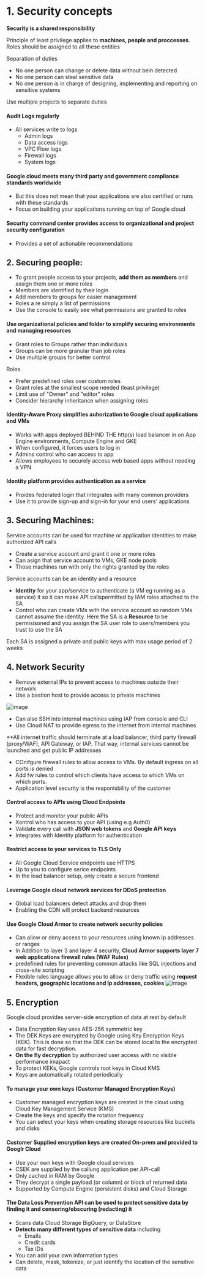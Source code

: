# 1. Security concepts
**Security is a shared responsibility**

Principle of least privilege applies to **machines, people and proccesses**. Roles should be assigned to all these entities

Separation of duties
- No one person can change or delete data without bein detected
- No one person can steal sensitive data
- No one person is in charge of designing, implementing and reporting on sensitive systems

Use multiple projects to separate duties

#### Audit Logs regularly
- All services write to logs
  - Admin logs
  - Data access logs
  - VPC Flow logs
  - Firewall logs
  - System logs
 
 #### Google cloud meets many third party and government compliance standards worldwide
 - But this does not mean that your applications are also certified or runs with these standards
 - Focus on building your applications running on top of Google cloud 
 
 #### Security command center provides access to organizational and project security configuration
 - Provides a set of actionable recommendations

## 2. Securing people:
- To grant people access to your projects, **add them as members** and assign them one or more roles
- Members are identified by their login
- Add members to groups for easier management
- Roles a re simply a list of permissions
- Use the console to easily see what permissions are granted to roles

#### Use organizational policies and folder to simplify securing environments and managing resources
- Grant roles to Groups rather than individuals
- Groups can be more granular than job roles
- Use multiple groups for better control

Roles
- Prefer predefined roles over custom roles
- Grant roles at the smallest scope needed (least privilege)
- Limit use of "Owner" and "editor" roles
- Consider hierarchy inheritance when assigning roles

#### Identity-Aware Proxy simplifies auhorization to Google cloud applications and VMs
- Works with apps deployed BEHIND THE http(s) load balancer in on App Engine environments, Compute Engine and GKE
- When configured, it forces users to log in
- Admins control who can access to app
- Allows employees to securely access web based apps without needing a VPN

#### Identity platform provides authentication as a service
- Proides federated login that integrates with many common providers
- Use it to provide sign-up and sign-in for your end users' applications

## 3. Securing Machines:
Service accounts can be used for machine or application identities to make authorized API calls
- Create a service account and grant it one or more roles
- Can asign that service account to VMs, GKE node pools
- Those machines run with only the rights granted by the roles

Service accounts can be an identity and a resource
- **Identity** for your app/service to authenticate (a VM eg running as a service) it so it can make API callspermitted by IAM roles attached to the SA
- Control who can create VMs with the service account so random VMs cannot assume the identity. Here the SA is a **Resource** to be permisisoned and you assign the SA user role to users/members you trust to use the SA

Each SA is assigned a private and public keys with max usage period of 2 weeks

## 4. Network Security
- Remove external IPs to prevent access to machines outside their network
- Use a bastion host to provide access to private machines

![image](https://user-images.githubusercontent.com/40435982/128525684-c3838d3e-8328-40c2-a3bf-86f9393586c6.png)

- Can also SSH into internal machines using IAP from console and CLI
- Use Cloud NAT to provide egress to the internet from internal machines

**All internet traffic should terminate at a load balancer, third party firewall (proxy/WAF), API Gateway, or IAP. That way, internal services cannot be launched and get public IP addresses
- COnifgure firewall rules to allow access to VMs. By default ingress on all ports is denied
- Add fw rules to control which clients have access to which VMs on which ports.
- Application level security is the responisbility of the customer

#### Control access to APIs using Cloud Endpoints
- Protect and monitor your public APIs
- Xontrol who has access to your API (using e.g Auth0)
- Validate every call with **JSON web tokens** and **Google API keys**
- Integrates with Identity platform for authentication

#### Restrict access to your services to TLS Only
- All Google Cloud Service endpoints use HTTPS
- Up to you to configure serice endpoints
- In the load balancer setup, only create a secure frontend

#### Leverage Google cloud network services for DDoS protection
- Global load balancers detect attacks and drop them
- Enabling the CDN will protect backend resources

#### Use Google Cloud Armor to create network security policies
- Can allow or deny access to your resources using known Ip addresses or ranges
- In Addition to layer 3 and layer 4 security, **Cloud Armor supports layer 7 web applications firewall rules (WAF Rules)**
- predefined rules for preventing common attacks like SQL injections and cross-site scripting
- Flexible rules language allows you to allow or deny traffic using **request headers, geographic locations and Ip addresses, cookies**
![image](https://user-images.githubusercontent.com/40435982/128532993-d82fcf2d-b056-4e8c-acee-11f35e0bf355.png)

## 5. Encryption
Google cloud provides server-side encryption of data at rest by default

- Data Encryption Key uses AES-256 symmetric key
- The DEK Keys are encrypted by Google using Key Encryption Keys (KEK). This is done so that the DEK can be stored local to the encrypted data for fast decryption.
- **On the fly decryption** by authorized user access with no visible performance imapact
- To protect KEKs, Google controls root keys in Cloud KMS
- Keys are automatically rotated periodically

#### To manage your own keys (Customer Managed Encryption Keys)
- Customer managed encryption keys are created in the cloud using Cloud Key Management Service (KMS)
- Create the keys and specify the rotation frequency
- You can select your keys when creating storage resources like buckets and disks

#### Customer Supplied encryption keys are created On-prem and provided to Googlr Cloud
- Use your own keys with Google cloud services
- CSEK are supplied by the callung application per API-call
- Only cached in RAM by Google
- They decrypt a single payload (or column) or block of returned data
- Supported by Compute Engine (persistent disks) and Cloud Storage

#### The Data Loss Prevention API can be used to protect sensitive data by finding it and censoring/obscuring (redacting) it
- Scans data Cloud Storage BigQuery, or DataStore
- **Detects many different types of sensitive data** including
  - Emails
  - Credit cards
  - Tax IDs 
- You can add your own information types
- Can delete, mask, tokenize, or just identify the location of the sensitive data

